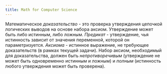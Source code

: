 ```yaml
---
title: Math for Computer Science
---
```


Математическое *доказательство* - это  проверка утверждения цепочкой логических
выводов  на  основе  набора  аксиом.  Утверждение  может  быть  либо  истинным,
либо  ложным. *Предикат*  -  утверждение, чья  истинность  зависит от  значения
переменной,  которой он  параметризуется.  *Аксиома* -  истинное выражение,  не
требующее доказательств  (в рамках  текущей задачи). Набор  аксиом, необходимый
для доказательства,  должен быть *непротиворечивым* (утверждение  не может быть
одновременно истинным и ложным) и *полным* (истинность любого утверждения может
быть проверена).
